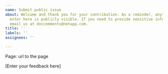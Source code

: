 ```yaml
---
name: Submit public issue
about: Welcome and thank you for your contribution. As a reminder, anything that you
  enter here is publicly visible. If you need to provide sensitive information, please
  email us at doccomments@netapp.com.
title: ''
labels: ''
assignees: ''

---
```


Page: url to the page

[Enter your feedback here]
